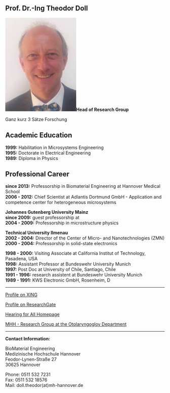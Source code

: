 ## Prof. Dr.-Ing Theodor Doll
![Image Theo Doll](The.jpg)**Head of Research Group** 

 Ganz kurz 3 Sätze Forschung



**Academic Education**
---  
**1999:** Habilitation in Microsystems Engineering   
**1995:** Doctorate in Electrical Engineering   
**1989:** Diploma in Physics    

**Professional Career**
---
**since 2013:** 	Professorship in Biomaterial Engineering at Hannover Medical School   
**2006 - 2012:** 	Chief Scientist at Adlantis Dortmund GmbH - Application and competence center for heterogeneous microsystems

**Johannes Gutenberg University Mainz**    
**since 2009:** 	guest professorship at   
**2004 - 2009:** 	Professorship in microstructure physics  
  
**Technical University Ilmenau**    
**2002 - 2004:** 	Director of the Center of Micro- and Nanotechnologies (ZMN)    
**2000 - 2004:** 	Professorship in solid-state electronics
   
**1998 - 2000:** 	Visiting Associate at California Institut of Technology, Pasadena, USA   
**1998:** 			Assistant Professor at Bundeswehr University Munich   
**1997:** 			Post Doc at University of Chile, Santiago, Chile   
**1991 - 1996:** 	research assistent at Bundeswehr University Munich   
**1989 - 1991:** 	KWS Electronic GmbH, Rosenheim, D   

***
[Profile on XING](https://www.xing.com/profile/Theodor_Doll)

[Profile on ResearchGate](http://www.researchgate.net/profile/Theodor_Doll)

[Hearing for All Homepage](http://hearing4all.eu/EN/)

[MHH - Research Group at the Otolaryngogloy Department](http://www.mh-hannover.de/18078.98.html?&L=1&no_cache=1)
***

**Contact Information:**

BioMaterial Engineering    
Medizinische Hochschule Hannover    
Feodor-Lynen-Straße 27    
30625 Hannover

Phone: 0511 532 7231   
Fax: 0511 532 18576   
Mail: doll.theodor(at)mh-hannover.de